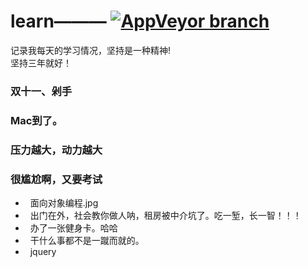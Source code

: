 # learn——— [![AppVeyor branch](https://img.shields.io/badge/%E6%9D%A8-%E6%96%B9%E6%B6%9B-green.svg?style=flat-square)](https://weibo.com/237800789)  

记录我每天的学习情况，坚持是一种精神!   
坚持三年就好！

### 双十一、剁手
### Mac到了。
### 压力越大，动力越大
### 很尴尬啊，又要考试


+   面向对象编程.jpg
+   出门在外，社会教你做人呐，租房被中介坑了。吃一堑，长一智！！！
+   办了一张健身卡。哈哈
+   干什么事都不是一蹴而就的。
+   jquery
